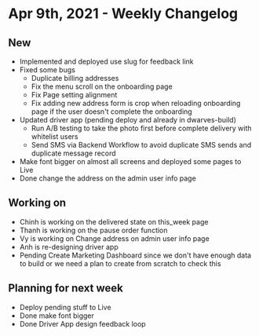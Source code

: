 # Apr 9th, 2021 - Weekly Changelog
## New
- Implemented and deployed use slug for feedback link
- Fixed some bugs
	- Duplicate billing addresses
	- Fix the menu scroll on the onboarding page
	- Fix Page setting alignment
	- Fix adding new address form is crop when reloading onboarding page if the user doesn't complete the onboarding
- Updated driver app (pending deploy and already in dwarves-build)
	- Run A/B testing to take the photo first before complete delivery with whitelist users
	- Send SMS via Backend Workflow to avoid duplicate SMS sends and duplicate message record
- Make font bigger on almost all screens and deployed some pages to Live
- Done change the address on the admin user info page

## Working on
- Chinh is working on the delivered state on this\_week page
- Thanh is working on the pause order function
- Vy is working on Change address on admin user info page
- Anh is re-designing driver app
- Pending Create Marketing Dashboard since we don't have enough data to build or we need a plan to create from scratch to check this

## Planning for next week
-   Deploy pending stuff to Live
-   Done make font bigger
-   Done Driver App design feedback loop